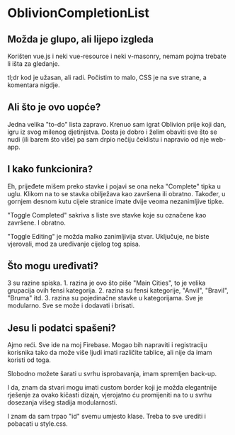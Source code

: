 # OblivionCompletionList

## Možda je glupo, ali lijepo izgleda

Korišten vue.js i neki vue-resource i neki v-masonry, nemam pojma trebate li
išta za gledanje.

tl;dr kod je užasan, ali radi. Počistim to malo, CSS je na sve strane,
a komentara nigdje.

## Ali što je ovo uopće?

Jedna velika "to-do" lista zapravo. Krenuo sam igrat Oblivion prije koji dan,
igru iz svog milenog djetinjstva. Dosta je dobro i želim obaviti sve što se nudi
(ili barem što više) pa sam drpio nečiju čeklistu i napravio od nje web-app.

## I kako funkcionira?

Eh, prijeđete mišem preko stavke i pojavi se ona neka "Complete" tipka u uglu.
Klikom na to se stavka obilježava kao završena ili obratno. Također, u gornjem
desnom kutu cijele stranice imate dvije veoma nezanimljive tipke.

"Toggle Completed" sakriva s liste sve stavke koje su označene kao završene.
I obratno.

"Toggle Editing" je možda malko zanimljivija stvar. Uključuje, ne biste
vjerovali, mod za uređivanje cijelog tog spisa.

## Što mogu uređivati?

3 su razine spiska. 1. razina je ovo što piše "Main Cities", to je velika
grupacija ovih fensi kategorija. 2. razina su fensi kategorije, "Anvil",
"Bravil", "Bruma" itd. 3. razina su pojedinačne stavke u kategorijama. Sve je
modularno. Sve se može i dodavati i brisati.

## Jesu li podatci spašeni?

Ajmo reći. Sve ide na moj Firebase. Mogao bih napraviti i registraciju korisnika
tako da može više ljudi imati različite tablice, ali nije da imam koristi od
toga.

Slobodno možete šarati u svrhu isprobavanja, imam spremljen back-up.

I da, znam da stvari mogu imati custom border koji je možda elegantnije rješenje
za ovako kičasti dizajn, vjerojatno ću promijeniti na to u svrhu dosezanja višeg
stadija modularnosti.

I znam da sam trpao "id" svemu umjesto klase. Treba to sve urediti i pobacati u style.css.
